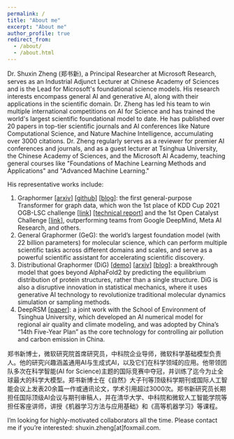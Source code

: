 ```yaml
---
permalink: /
title: "About me"
excerpt: "About me"
author_profile: true
redirect_from: 
  - /about/
  - /about.html
---
```


Dr. Shuxin Zheng (郑书新), a Principal Researcher at Microsoft Research, serves as an Industrial Adjunct Lecturer at Chinese Academy of Sciences and is the Lead for Microsoft's foundational science models. His research interests encompass general AI and generative AI, along with their applications in the scientific domain. Dr. Zheng has led his team to win multiple international competitions on AI for Science and has trained the world's largest scientific foundational model to date. He has published over 20 papers in top-tier scientific journals and AI conferences like Nature Computational Science, and Nature Machine Intelligence, accumulating over 3000 citations. Dr. Zheng regularly serves as a reviewer for premier AI conferences and journals, and as a guest lecturer at Tsinghua University, the Chinese Academy of Sciences, and the Microsoft AI Academy, teaching general courses like "Foundations of Machine Learning Methods and Applications" and "Advanced Machine Learning."

His representative works include:

1. Graphormer [[arxiv](https://arxiv.org/pdf/2106.05234.pdf)] [[github](https://github.com/microsoft/Graphormer)] [[blog](https://www.microsoft.com/en-us/research/lab/microsoft-research-asia/articles/transformer-stands-out-as-the-best-graph-learner-researchers-from-microsoft-research-asia-wins-the-kdd-cups-2021-graph-prediction-track/)]: the first general-purpose Transformer for graph data, which won the 1st place of KDD Cup 2021 OGB-LSC challenge [[link](https://ogb.stanford.edu/kddcup2021/results/)] [[technical report](https://arxiv.org/abs/2106.08279)] and the 1st Open Catalyst Challenge [[link](https://proceedings.mlr.press/v176/das22a/das22a.pdf)], outperforming teams from Google DeepMind, Meta AI Research, and others.
2. General Graphormer (GeG): the world’s largest foundation model (with 22 billion parameters) for molecular science, which can perform multiple scientific tasks across different domains and scales, and serve as a powerful scientific assistant for accelerating scientific discovery.
3. Distributional Graphormer (DiG) [[demo](https://distributionalgraphormer.github.io/)] [[arxiv](https://arxiv.org/abs/2306.05445)] [[blog](https://www.microsoft.com/en-us/research/blog/distributional-graphormer-toward-equilibrium-distribution-prediction-for-molecular-systems/)]: a breakthrough model that goes beyond AlphaFold2 by predicting the equilibrium distribution of protein structures, rather than a single structure. DiG is also a disruptive innovation in statistical mechanics, where it uses generative AI technology to revolutionize traditional molecular dynamics simulation or sampling methods.
4. DeepRSM [[paper](https://pubs.acs.org/doi/abs/10.1021/acs.est.0c02923)]: a joint work with the School of Environment of Tsinghua University, which developed an AI numerical model for regional air quality and climate modeling, and was adopted by China’s “14th Five-Year Plan” as the core technology for controlling air pollution and carbon emission in China.

郑书新博士，微软研究院首席研究员，中科院企业导师，微软科学基础模型负责人。他的研究兴趣涵盖通用AI与生成式AI，以及它们在科学领域的应用。他带领团队多次在科学智能(AI for Science)主题的国际竞赛中夺冠，并训练了迄今为止全球最大的科学大模型。郑书新博士在《自然》大子刊等顶级科学期刊或国际人工智能会议上发表20余篇一作或通讯论文，学术引用超过3000次。郑书新研究员长期担任国际顶级AI会议与期刊审稿人，并在清华大学、中科院和微软人工智能学院等担任客座讲师，讲授《机器学习方法与应用基础》和《高等机器学习》等课程。

I’m looking for highly-motivated collaborators all the time. Please contact me if you’re interested: shuxin.zheng[at]foxmail.com.


